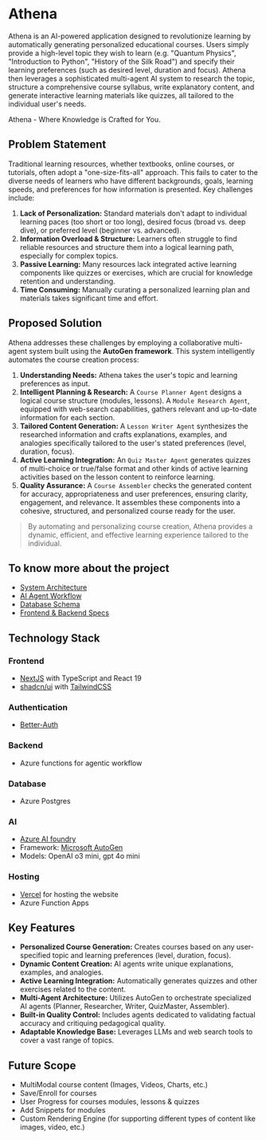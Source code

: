 # Athena

Athena is an AI-powered application designed to revolutionize learning by automatically generating personalized educational courses. Users simply provide a high-level topic they wish to learn (e.g. "Quantum Physics", "Introduction to Python", "History of the Silk Road") and specify their learning preferences (such as desired level, duration and focus). Athena then leverages a sophisticated multi-agent AI system to research the topic, structure a comprehensive course syllabus, write explanatory content, and generate interactive learning materials like quizzes, all tailored to the individual user's needs.

Athena - Where Knowledge is Crafted for You.

## Problem Statement

Traditional learning resources, whether textbooks, online courses, or tutorials, often adopt a "one-size-fits-all" approach. This fails to cater to the diverse needs of learners who have different backgrounds, goals, learning speeds, and preferences for how information is presented. Key challenges include:

1.  **Lack of Personalization:** Standard materials don't adapt to individual learning paces (too short or too long), desired focus (broad vs. deep dive), or preferred level (beginner vs. advanced).
2.  **Information Overload & Structure:** Learners often struggle to find reliable resources and structure them into a logical learning path, especially for complex topics.
3.  **Passive Learning:** Many resources lack integrated active learning components like quizzes or exercises, which are crucial for knowledge retention and understanding.
4.  **Time Consuming:** Manually curating a personalized learning plan and materials takes significant time and effort.

## Proposed Solution

Athena addresses these challenges by employing a collaborative multi-agent system built using the **AutoGen framework**. This system intelligently automates the course creation process:

1.  **Understanding Needs:** Athena takes the user's topic and learning preferences as input.
2.  **Intelligent Planning & Research:** A `Course Planner Agent` designs a logical course structure (modules, lessons). A `Module Research Agent`, equipped with web-search capabilities, gathers relevant and up-to-date information for each section.
3.  **Tailored Content Generation:** A `Lesson Writer Agent` synthesizes the researched information and crafts explanations, examples, and analogies specifically tailored to the user's stated preferences (level, duration, focus).
4. **Active Learning Integration:** An `Quiz Master Agent` generates quizzes of multi-choice or true/false format and other kinds of active learning activities based on the lesson content to reinforce learning.
5.  **Quality Assurance:** A `Course Assembler` checks the generated content for accuracy, appropriateness and user preferences, ensuring clarity, engagement, and relevance. It assembles these components into a cohesive, structured, and personalized course ready for the user.

> By automating and personalizing course creation, Athena provides a dynamic, efficient, and effective learning experience tailored to the individual.

## To know more about the project

- [System Architecture](frontend/README.md)
- [AI Agent Workflow](azure_functions/README.md)
- [Database Schema](database/README.md)
- [Frontend & Backend Specs](frontend/README.md)

## Technology Stack
### Frontend
- [NextJS](https://nextjs.org/) with TypeScript and React 19
- [shadcn/ui](https://ui.shadcn.com/) with [TailwindCSS](https://tailwindcss.com/)

### Authentication
- [Better-Auth](https://www.better-auth.com/)

### Backend
- Azure functions for agentic workflow

### Database
- Azure Postgres

### AI
- [Azure AI foundry](https://ai.azure.com)
- Framework: [Microsoft AutoGen](https://microsoft.github.io/autogen/stable//index.html)
- Models: OpenAI o3 mini, gpt 4o mini

### Hosting
- [Vercel](https://vercel.com) for hosting the website
- Azure Function Apps

## Key Features

* **Personalized Course Generation:** Creates courses based on any user-specified topic and learning preferences (level, duration, focus).
* **Dynamic Content Creation:** AI agents write unique explanations, examples, and analogies.
* **Active Learning Integration:** Automatically generates quizzes and other exercises related to the content.
* **Multi-Agent Architecture:** Utilizes AutoGen to orchestrate specialized AI agents (Planner, Researcher, Writer, QuizMaster, Assembler).
* **Built-in Quality Control:** Includes agents dedicated to validating factual accuracy and critiquing pedagogical quality.
* **Adaptable Knowledge Base:** Leverages LLMs and web search tools to cover a vast range of topics.

## Future Scope
- MultiModal course content (Images, Videos, Charts, etc.)
- Save/Enroll for courses
- User Progress for courses modules, lessons & quizzes
- Add Snippets for modules
- Custom Rendering Engine (for supporting different types of content like images, video, etc.)